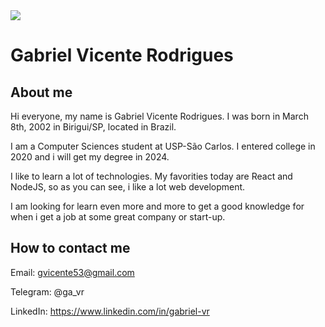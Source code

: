 <img width="auto" src = "https://github.com/gabriel-vr.png" />

# Gabriel Vicente Rodrigues

<!--
**gabriel-vr/gabriel-vr** is a ✨ _special_ ✨ repository because its `README.md` (this file) appears on your GitHub profile.
-->

## About me
Hi everyone, my name is Gabriel Vicente Rodrigues. I was born in March 8th, 2002 in Birigui/SP, located in Brazil.

I am a Computer Sciences student at USP-São Carlos. I entered college in 2020 and i will get my degree in 2024.

I like to learn a lot of technologies. My favorities today are React and NodeJS, so as you can see, i like a lot web development.

I am looking for learn even more and more to get a good knowledge for when i get a job at some great company or start-up.

## How to contact me
Email: gvicente53@gmail.com

Telegram: @ga_vr

LinkedIn: https://www.linkedin.com/in/gabriel-vr
